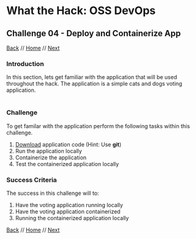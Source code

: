 # What the Hack: OSS DevOps 

## Challenge 04 - Deploy and Containerize App
[Back](challenge03.md) // [Home](../../readme.md) // [Next](challenge05.md)

### Introduction

In this section, lets get familiar with the application that will be used throughout the hack. The application is a simple cats and dogs voting application.
<br>
<br>
<Screenshot>


### Challenge

To get familar with the application perform the following tasks within this challenge.

1. [Download](../Resources/app) application code (Hint: Use **git**)
2. Run the application locally
3. Containerize the application
4. Test the containerized application locally

   

### Success Criteria

The success in this challenge will to:
1. Have the voting application running locally
2. Have the voting application containerized
3. Running the containerized application locally
   
[Back](challenge03.md) // [Home](../../readme.md) // [Next](challenge05.md)